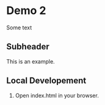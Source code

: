 # Demo 2

Some text

## Subheader

This is an example.

## Local Developement

1. Open index.html in your browser.
